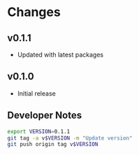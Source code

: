 # Changes


## v0.1.1

- Updated with latest packages

## v0.1.0

- Initial release

## Developer Notes

```sh
export VERSION=0.1.1
git tag -a v$VERSION -m "Update version"
git push origin tag v$VERSION
```